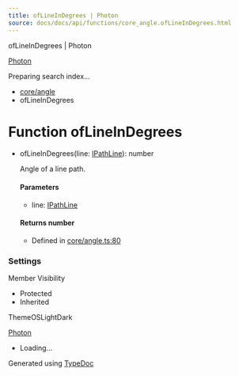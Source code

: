 ```yaml
---
title: ofLineInDegrees | Photon
source: docs/docs/api/functions/core_angle.ofLineInDegrees.html
---
```


ofLineInDegrees | Photon

[Photon](../index.md)




Preparing search index...

* [core/angle](../modules/core_angle.md)
* ofLineInDegrees

# Function ofLineInDegrees

* ofLineInDegrees(line: [IPathLine](../interfaces/core_schema.IPathLine.md)): number

  Angle of a line path.

  #### Parameters

  + line: [IPathLine](../interfaces/core_schema.IPathLine.md)

  #### Returns number

  + Defined in [core/angle.ts:80](https://github.com/mwhite454/photon/blob/main/packages/photon/src/core/angle.ts#L80)

### Settings

Member Visibility

* Protected
* Inherited

ThemeOSLightDark

[Photon](../index.md)

* Loading...

Generated using [TypeDoc](https://typedoc.org/)
